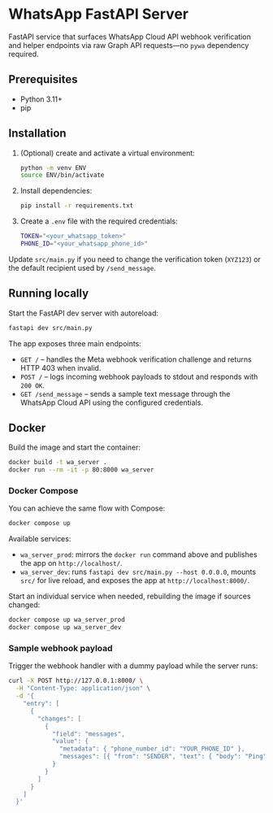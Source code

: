 # WhatsApp FastAPI Server

FastAPI service that surfaces WhatsApp Cloud API webhook verification and helper endpoints via raw Graph API requests—no `pywa` dependency required.

## Prerequisites

- Python 3.11+
- pip

## Installation

1. (Optional) create and activate a virtual environment:
   ```bash
   python -m venv ENV
   source ENV/bin/activate
   ```
2. Install dependencies:
   ```bash
   pip install -r requirements.txt
   ```
3. Create a `.env` file with the required credentials:
   ```bash
   TOKEN="<your_whatsapp_token>"
   PHONE_ID="<your_whatsapp_phone_id>"
   ```

Update `src/main.py` if you need to change the verification token (`XYZ123`) or the default recipient used by `/send_message`.

## Running locally

Start the FastAPI dev server with autoreload:

```bash
fastapi dev src/main.py
```

The app exposes three main endpoints:

- `GET /` – handles the Meta webhook verification challenge and returns HTTP 403 when invalid.
- `POST /` – logs incoming webhook payloads to stdout and responds with `200 OK`.
- `GET /send_message` – sends a sample text message through the WhatsApp Cloud API using the configured credentials.

## Docker

Build the image and start the container:

```bash
docker build -t wa_server .
docker run --rm -it -p 80:8000 wa_server
```

### Docker Compose

You can achieve the same flow with Compose:

```bash
docker compose up
```

Available services:

- `wa_server_prod`: mirrors the `docker run` command above and publishes the app on `http://localhost/`.
- `wa_server_dev`: runs `fastapi dev src/main.py --host 0.0.0.0`, mounts `src/` for live reload, and exposes the app at `http://localhost:8000/`.

Start an individual service when needed, rebuilding the image if sources changed:

```bash
docker compose up wa_server_prod
docker compose up wa_server_dev
```

### Sample webhook payload

Trigger the webhook handler with a dummy payload while the server runs:

```bash
curl -X POST http://127.0.0.1:8000/ \
  -H "Content-Type: application/json" \
  -d '{
    "entry": [
      {
        "changes": [
          {
            "field": "messages",
            "value": {
              "metadata": { "phone_number_id": "YOUR_PHONE_ID" },
              "messages": [{ "from": "SENDER", "text": { "body": "Ping" } }]
            }
          }
        ]
      }
    ]
  }'
```
